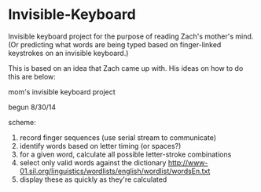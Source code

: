 Invisible-Keyboard
==================

Invisible keyboard project for the purpose of reading Zach's mother's mind.  (Or predicting what words are being typed based on finger-linked keystrokes on an invisible keyboard.)  

This is based on an idea that Zach came up with.  His ideas on how to do this are below:

mom's invisible keyboard project

begun 8/30/14

scheme:

1) record finger sequences (use serial stream to communicate)
2) identify words based on letter timing (or spaces?)
3) for a given word, calculate all possible letter-stroke combinations
4) select only valid words against the dictionary
   http://www-01.sil.org/linguistics/wordlists/english/wordlist/wordsEn.txt
5) display these as quickly as they're calculated
